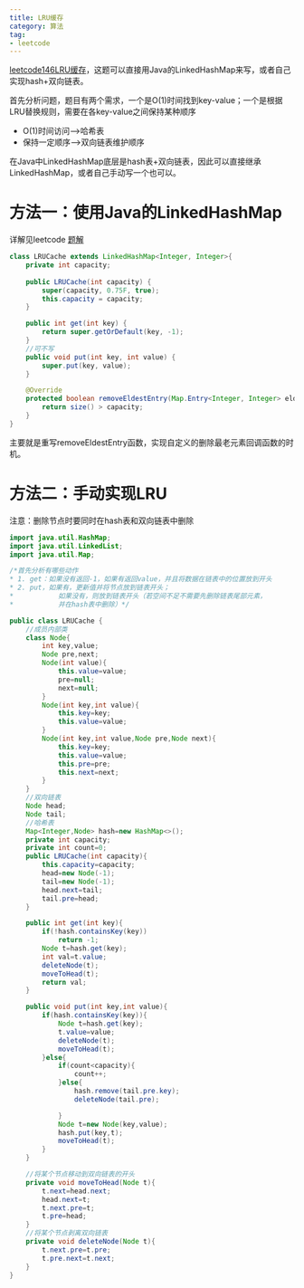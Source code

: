 ```yaml
---
title: LRU缓存
category: 算法
tag: 
- leetcode
---
```


[leetcode146LRU缓存](https://leetcode-cn.com/problems/lru-cache/)，这题可以直接用Java的LinkedHashMap来写，或者自己实现hash+双向链表。

<!--more-->

首先分析问题，题目有两个需求，一个是O(1)时间找到key-value；一个是根据LRU替换规则，需要在各key-value之间保持某种顺序

- O(1)时间访问-->哈希表
- 保持一定顺序-->双向链表维护顺序

在Java中LinkedHashMap底层是hash表+双向链表，因此可以直接继承LinkedHashMap，或者自己手动写一个也可以。

# 方法一：使用Java的LinkedHashMap

详解见leetcode [题解](https://leetcode-cn.com/problems/lru-cache/solution/yuan-yu-linkedhashmapyuan-ma-by-jeromememory/)

```java
class LRUCache extends LinkedHashMap<Integer, Integer>{
    private int capacity;
    
    public LRUCache(int capacity) {
        super(capacity, 0.75F, true);
        this.capacity = capacity;
    }

    public int get(int key) {
        return super.getOrDefault(key, -1);
    }
	//可不写
    public void put(int key, int value) {
        super.put(key, value);
    }

    @Override
    protected boolean removeEldestEntry(Map.Entry<Integer, Integer> eldest) {
        return size() > capacity; 
    }
}
```

主要就是重写removeEldestEntry函数，实现自定义的删除最老元素回调函数的时机。

# 方法二：手动实现LRU

注意：删除节点时要同时在hash表和双向链表中删除

```java
import java.util.HashMap;
import java.util.LinkedList;
import java.util.Map;

/*首先分析有哪些动作
* 1. get：如果没有返回-1，如果有返回value，并且将数据在链表中的位置放到开头
* 2. put，如果有，更新值并将节点放到链表开头；
*           如果没有，则放到链表开头（若空间不足不需要先删除链表尾部元素，
*           并在hash表中删除）*/

public class LRUCache {
    //成员内部类
    class Node{
        int key,value;
        Node pre,next;
        Node(int value){
            this.value=value;
            pre=null;
            next=null;
        }
        Node(int key,int value){
            this.key=key;
            this.value=value;
        }
        Node(int key,int value,Node pre,Node next){
            this.key=key;
            this.value=value;
            this.pre=pre;
            this.next=next;
        }
    }
    //双向链表
    Node head;
    Node tail;
    //哈希表
    Map<Integer,Node> hash=new HashMap<>();
    private int capacity;
    private int count=0;
    public LRUCache(int capacity){
        this.capacity=capacity;
        head=new Node(-1);
        tail=new Node(-1);
        head.next=tail;
        tail.pre=head;
    }

    public int get(int key){
        if(!hash.containsKey(key))
            return -1;
        Node t=hash.get(key);
        int val=t.value;
        deleteNode(t);
        moveToHead(t);
        return val;
    }

    public void put(int key,int value){
        if(hash.containsKey(key)){
            Node t=hash.get(key);
            t.value=value;
            deleteNode(t);
            moveToHead(t);
        }else{
            if(count<capacity){
                count++;
            }else{
                hash.remove(tail.pre.key);
                deleteNode(tail.pre);

            }
            Node t=new Node(key,value);
            hash.put(key,t);
            moveToHead(t);
        }
    }

    //将某个节点移动到双向链表的开头
    private void moveToHead(Node t){
        t.next=head.next;
        head.next=t;
        t.next.pre=t;
        t.pre=head;
    }
    //将某个节点剥离双向链表
    private void deleteNode(Node t){
        t.next.pre=t.pre;
        t.pre.next=t.next;
    }
}

```

